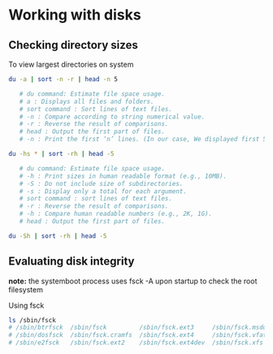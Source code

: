 # Working with disks

## Checking directory sizes

To view largest directories on system

```sh
du -a | sort -n -r | head -n 5

   # du command: Estimate file space usage.
   # a : Displays all files and folders.
   # sort command : Sort lines of text files.
   # -n : Compare according to string numerical value.
   # -r : Reverse the result of comparisons.
   # head : Output the first part of files.
   # -n : Print the first ‘n’ lines. (In our case, We displayed first 5 lines).

du -hs * | sort -rh | head -5

   # du command: Estimate file space usage.
   # -h : Print sizes in human readable format (e.g., 10MB).
   # -S : Do not include size of subdirectories.
   # -s : Display only a total for each argument.
   # sort command : sort lines of text files.
   # -r : Reverse the result of comparisons.
   # -h : Compare human readable numbers (e.g., 2K, 1G).
   # head : Output the first part of files.

du -Sh | sort -rh | head -5
```

## Evaluating disk integrity

**note:** the systemboot process uses fsck -A upon startup to check the root filesystem

Using fsck

```sh
ls /sbin/fsck
# /sbin/btrfsck  /sbin/fsck         /sbin/fsck.ext3     /sbin/fsck.msdos
# /sbin/dosfsck  /sbin/fsck.cramfs  /sbin/fsck.ext4     /sbin/fsck.vfat
# /sbin/e2fsck   /sbin/fsck.ext2    /sbin/fsck.ext4dev  /sbin/fsck.xfs
```


